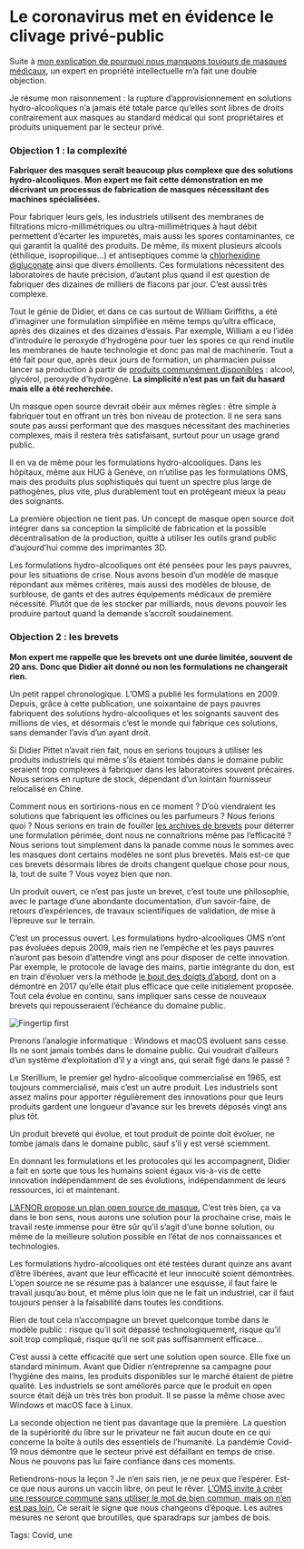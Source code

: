 # Le coronavirus met en évidence le clivage privé-public

Suite à [mon explication de pourquoi nous manquons toujours de masques médicaux](https://tcrouzet.com/2020/04/24/pourquoi-pas-de-masque/), un expert en propriété intellectuelle m’a fait une double objection.<span id="more-54111"></span>

Je résume mon raisonnement : la rupture d’approvisionnement en solutions hydro-alcooliques n’a jamais été totale parce qu’elles sont libres de droits contrairement aux masques au standard médical qui sont propriétaires et produits uniquement par le secteur privé.

### Objection 1 : la complexité

**Fabriquer des masques serait beaucoup plus complexe que des solutions hydro-alcooliques. Mon expert me fait cette démonstration en me décrivant un processus de fabrication de masques nécessitant des machines spécialisées.**

Pour fabriquer leurs gels, les industriels utilisent des membranes de filtrations micro-millimétriques ou ultra-millimétriques à haut débit permettent d’écarter les impuretés, mais aussi les spores contaminantes, ce qui garantit la qualité des produits. De même, ils mixent plusieurs alcools (éthilique, isopropilique…) et antiseptiques comme la [chlorhexidine digluconate](https://fr.wikipedia.org/wiki/Chlorhexidine) ainsi que divers émollients. Ces formulations nécessitent des laboratoires de haute précision, d’autant plus quand il est question de fabriquer des dizaines de milliers de flacons par jour. C’est aussi très complexe.

Tout le génie de Didier, et dans ce cas surtout de William Griffiths, a été d’imaginer une formulation simplifiée en même temps qu’ultra efficace, après des dizaines et des dizaines d’essais. Par exemple, William a eu l’idée d’introduire le peroxyde d’hydrogène pour tuer les spores ce qui rend inutile les membranes de haute technologie et donc pas mal de machinerie. Tout a été fait pour que, après deux jours de formation, un pharmacien puisse lancer sa production à partir de [produits communément disponibles](https://tcrouzet.com/2020/03/20/recette-hydroalcoolique-maison-validee-hug/) : alcool, glycérol, peroxyde d’hydrogène. **La simplicité n’est pas un fait du hasard mais elle a été recherchée.**

Un masque open source devrait obéir aux mêmes règles : être simple à fabriquer tout en offrant un très bon niveau de protection. Il ne sera sans soute pas aussi performant que des masques nécessitant des machineries complexes, mais il restera très satisfaisant, surtout pour un usage grand public.

Il en va de même pour les formulations hydro-alcooliques. Dans les hôpitaux, même aux HUG à Genève, on n’utilise pas les formulations OMS, mais des produits plus sophistiqués qui tuent un spectre plus large de pathogènes, plus vite, plus durablement tout en protégeant mieux la peau des soignants.

La première objection ne tient pas. Un concept de masque open source doit intégrer dans sa conception la simplicité de fabrication et la possible décentralisation de la production, quitte à utiliser les outils grand public d’aujourd’hui comme des imprimantes 3D.

Les formulations hydro-alcooliques ont été pensées pour les pays pauvres, pour les situations de crise. Nous avons besoin d’un modèle de masque répondant aux mêmes critères, mais aussi des modèles de blouse, de surblouse, de gants et des autres équipements médicaux de première nécessité. Plutôt que de les stocker par milliards, nous devons pouvoir les produire partout quand la demande s’accroît soudainement.

### Objection 2 : les brevets

**Mon expert me rappelle que les brevets ont une durée limitée, souvent de 20 ans. Donc que Didier ait donné ou non les formulations ne changerait rien.**

Un petit rappel chronologique. L’OMS a publié les formulations en 2009. Depuis, grâce à cette publication, une soixantaine de pays pauvres fabriquent des solutions hydro-alcooliques et les soignants sauvent des millions de vies, et désormais c’est le monde qui fabrique ces solutions, sans demander l’avis d’un ayant droit.

Si Didier Pittet n’avait rien fait, nous en serions toujours à utiliser les produits industriels qui même s’ils étaient tombés dans le domaine public seraient trop complexes à fabriquer dans les laboratoires souvent précaires. Nous serions en rupture de stock, dépendant d’un lointain fournisseur relocalisé en Chine.

Comment nous en sortirions-nous en ce moment ? D’où viendraient les solutions que fabriquent les officines ou les parfumeurs ? Nous ferions quoi ? Nous serions en train de fouiller [les archives de brevets](https://worldwide.espacenet.com/patent/search) pour déterrer une formulation périmée, dont nous ne connaîtrions même pas l’efficacité ? Nous serions tout simplement dans la panade comme nous le sommes avec les masques dont certains modèles ne sont plus brevetés. Mais est-ce que ces brevets désormais libres de droits changent quelque chose pour nous, là, tout de suite ? Vous voyez bien que non.

Un produit ouvert, ce n’est pas juste un brevet, c’est toute une philosophie, avec le partage d’une abondante documentation, d’un savoir-faire, de retours d’expériences, de travaux scientifiques de validation, de mise à l’épreuve sur le terrain.

C’est un processus ouvert. Les formulations hydro-alcooliques OMS n’ont pas évoluées depuis 2009, mais rien ne l’empêche et les pays pauvres n’auront pas besoin d’attendre vingt ans pour disposer de cette innovation. Par exemple, le protocole de lavage des mains, partie intégrante du don, est en train d’évoluer vers la méthode [le bout des doigts d’abord](https://www.cambridge.org/core/journals/infection-control-and-hospital-epidemiology/article/revisiting-the-who-how-to-handrub-hand-hygiene-technique-fingertips-first/BB3A23BD9AC25DF05B52DD9F0E4E1F41), dont on a démontré en 2017 qu’elle était plus efficace que celle initialement proposée. Tout cela évolue en continu, sans impliquer sans cesse de nouveaux brevets qui repousseraient l’échéance du domaine public.

![Fingertip first](https://tcrouzet.com/images_tc/2020/04/5-moment-hand-hygiene-12-728.jpg)

Prenons l’analogie informatique : Windows et macOS évoluent sans cesse. Ils ne sont jamais tombés dans le domaine public. Qui voudrait d’ailleurs d’un système d’exploitation d’il y a vingt ans, qui serait figé dans le passé ?

Le Sterillium, le premier gel hydro-alcoolique commercialisé en 1965, est toujours commercialisé, mais c’est un autre produit. Les industriels sont assez malins pour apporter régulièrement des innovations pour que leurs produits gardent une longueur d’avance sur les brevets déposés vingt ans plus tôt.

Un produit breveté qui évolue, et tout produit de pointe doit évoluer, ne tombe jamais dans le domaine public, sauf s’il y est versé sciemment.

En donnant les formulations et les protocoles qui les accompagnent, Didier a fait en sorte que tous les humains soient égaux vis-à-vis de cette innovation indépendamment de ses évolutions, indépendamment de leurs ressources, ici et maintenant.

[L’AFNOR propose un plan open source de masque.](https://masques-barrieres.afnor.org/?_ga=2.109099909.1859290521.1587717282-340244931.1587717282) C’est très bien, ça va dans le bon sens, nous aurons une solution pour la prochaine crise, mais le travail reste immense pour être sûr qu’il s’agit d’une bonne solution, ou même de la meilleure solution possible en l’état de nos connaissances et technologies.

Les formulations hydro-alcooliques ont été testées durant quinze ans avant d’être libérées, avant que leur efficacité et leur innocuité soient démontrées. L’open source ne se résume pas à balancer une esquisse, il faut faire le travail jusqu’au bout, et même plus loin que ne le fait un industriel, car il faut toujours penser à la faisabilité dans toutes les conditions.

Rien de tout cela n’accompagne un brevet quelconque tombé dans le modèle public : risque qu’il soit dépassé technologiquement, risque qu’il soit trop compliqué, risque qu’il ne soit pas suffisamment efficace…

C’est aussi à cette efficacité que sert une solution open source. Elle fixe un standard minimum. Avant que Didier n’entreprenne sa campagne pour l’hygiène des mains, les produits disponibles sur le marché étaient de piètre qualité. Les industriels se sont améliorés parce que le produit en open source était déjà un très très bon produit. Il se passe la même chose avec Windows et macOS face à Linux.

La seconde objection ne tient pas davantage que la première. La question de la supériorité du libre sur le privateur ne fait aucun doute en ce qui concerne la boîte à outils des essentiels de l’humanité. La pandémie Covid-19 nous démontre que le secteur privé est défaillant en temps de crise. Nous ne pouvons pas lui faire confiance dans ces moments.

Retiendrons-nous la leçon ? Je n’en sais rien, je ne peux que l’espérer. Est-ce que nous aurons un vaccin libre, on peut le rêver. [L’OMS invite à créer une ressource commune sans utiliser le mot de bien commun, mais on n’en est pas loin.](https://www.france24.com/fr/20200424-covid-19-l-oms-mobilise-le-monde-sans-les-%C3%A9tats-unis-pour-un-acc%C3%A8s-universel-aux-vaccins) Ce serait le signe que nous changeons d’époque. Les autres mesures ne seront que broutilles, que sparadraps sur jambes de bois.

Tags: Covid, une